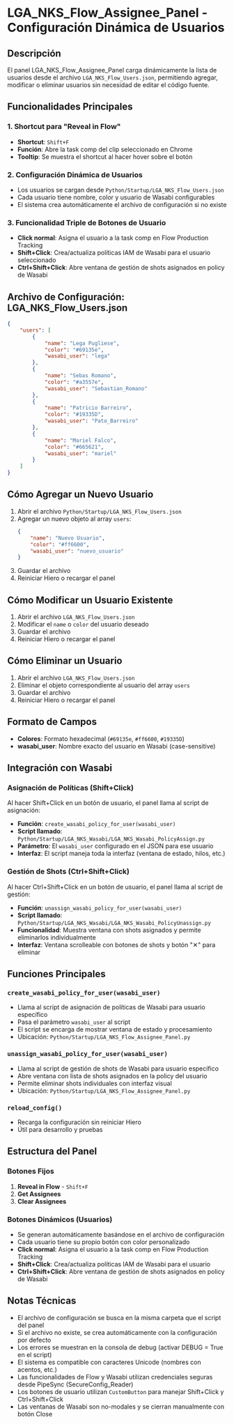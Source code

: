 # LGA_NKS_Flow_Assignee_Panel - Configuración Dinámica de Usuarios

## Descripción
El panel LGA_NKS_Flow_Assignee_Panel carga dinámicamente la lista de usuarios desde el archivo `LGA_NKS_Flow_Users.json`, permitiendo agregar, modificar o eliminar usuarios sin necesidad de editar el código fuente.

## Funcionalidades Principales

### 1. Shortcut para "Reveal in Flow"
- **Shortcut**: `Shift+F`
- **Función**: Abre la task comp del clip seleccionado en Chrome
- **Tooltip**: Se muestra el shortcut al hacer hover sobre el botón

### 2. Configuración Dinámica de Usuarios
- Los usuarios se cargan desde `Python/Startup/LGA_NKS_Flow_Users.json`
- Cada usuario tiene nombre, color y usuario de Wasabi configurables
- El sistema crea automáticamente el archivo de configuración si no existe

### 3. Funcionalidad Triple de Botones de Usuario
- **Click normal**: Asigna el usuario a la task comp en Flow Production Tracking
- **Shift+Click**: Crea/actualiza políticas IAM de Wasabi para el usuario seleccionado
- **Ctrl+Shift+Click**: Abre ventana de gestión de shots asignados en policy de Wasabi

## Archivo de Configuración: LGA_NKS_Flow_Users.json

```json
{
    "users": [
        {
            "name": "Lega Pugliese",
            "color": "#69135e",
            "wasabi_user": "lega"
        },
        {
            "name": "Sebas Romano", 
            "color": "#a3557e",
            "wasabi_user": "Sebastian_Romano"
        },
        {
            "name": "Patricio Barreiro",
            "color": "#19335D",
            "wasabi_user": "Pato_Barreiro"
        },
        {
            "name": "Mariel Falco",
            "color": "#665621",
            "wasabi_user": "mariel"
        }
    ]
}
```

## Cómo Agregar un Nuevo Usuario

1. Abrir el archivo `Python/Startup/LGA_NKS_Flow_Users.json`
2. Agregar un nuevo objeto al array `users`:
   ```json
   {
       "name": "Nuevo Usuario",
       "color": "#ff6600",
       "wasabi_user": "nuevo_usuario"
   }
   ```
3. Guardar el archivo
4. Reiniciar Hiero o recargar el panel

## Cómo Modificar un Usuario Existente

1. Abrir el archivo `LGA_NKS_Flow_Users.json`
2. Modificar el `name` o `color` del usuario deseado
3. Guardar el archivo
4. Reiniciar Hiero o recargar el panel

## Cómo Eliminar un Usuario

1. Abrir el archivo `LGA_NKS_Flow_Users.json`
2. Eliminar el objeto correspondiente al usuario del array `users`
3. Guardar el archivo
4. Reiniciar Hiero o recargar el panel

## Formato de Campos
- **Colores**: Formato hexadecimal (`#69135e`, `#ff6600`, `#19335D`)
- **wasabi_user**: Nombre exacto del usuario en Wasabi (case-sensitive)

## Integración con Wasabi

### Asignación de Políticas (Shift+Click)
Al hacer Shift+Click en un botón de usuario, el panel llama al script de asignación:
- **Función**: `create_wasabi_policy_for_user(wasabi_user)` 
- **Script llamado**: `Python/Startup/LGA_NKS_Wasabi/LGA_NKS_Wasabi_PolicyAssign.py`
- **Parámetro**: El `wasabi_user` configurado en el JSON para ese usuario
- **Interfaz**: El script maneja toda la interfaz (ventana de estado, hilos, etc.)

### Gestión de Shots (Ctrl+Shift+Click)
Al hacer Ctrl+Shift+Click en un botón de usuario, el panel llama al script de gestión:
- **Función**: `unassign_wasabi_policy_for_user(wasabi_user)`
- **Script llamado**: `Python/Startup/LGA_NKS_Wasabi/LGA_NKS_Wasabi_PolicyUnassign.py`
- **Funcionalidad**: Muestra ventana con shots asignados y permite eliminarlos individualmente
- **Interfaz**: Ventana scrolleable con botones de shots y botón "✕" para eliminar

## Funciones Principales

### `create_wasabi_policy_for_user(wasabi_user)`
- Llama al script de asignación de políticas de Wasabi para usuario específico
- Pasa el parámetro `wasabi_user` al script
- El script se encarga de mostrar ventana de estado y procesamiento
- Ubicación: `Python/Startup/LGA_NKS_Flow_Assignee_Panel.py`

### `unassign_wasabi_policy_for_user(wasabi_user)`
- Llama al script de gestión de shots de Wasabi para usuario específico
- Abre ventana con lista de shots asignados en la policy del usuario
- Permite eliminar shots individuales con interfaz visual
- Ubicación: `Python/Startup/LGA_NKS_Flow_Assignee_Panel.py`

### `reload_config()`
- Recarga la configuración sin reiniciar Hiero
- Útil para desarrollo y pruebas

## Estructura del Panel

### Botones Fijos
1. **Reveal in Flow** - `Shift+F`
2. **Get Assignees**
3. **Clear Assignees**

### Botones Dinámicos (Usuarios)
- Se generan automáticamente basándose en el archivo de configuración
- Cada usuario tiene su propio botón con color personalizado
- **Click normal**: Asigna el usuario a la task comp en Flow Production Tracking
- **Shift+Click**: Crea/actualiza políticas IAM de Wasabi para el usuario
- **Ctrl+Shift+Click**: Abre ventana de gestión de shots asignados en policy de Wasabi

## Notas Técnicas
- El archivo de configuración se busca en la misma carpeta que el script del panel
- Si el archivo no existe, se crea automáticamente con la configuración por defecto
- Los errores se muestran en la consola de debug (activar DEBUG = True en el script)
- El sistema es compatible con caracteres Unicode (nombres con acentos, etc.)
- Las funcionalidades de Flow y Wasabi utilizan credenciales seguras desde PipeSync (SecureConfig_Reader)
- Los botones de usuario utilizan `CustomButton` para manejar Shift+Click y Ctrl+Shift+Click
- Las ventanas de Wasabi son no-modales y se cierran manualmente con botón Close 